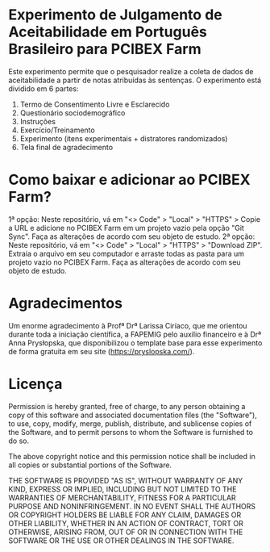 # Experimento de Julgamento de Aceitabilidade em Português Brasileiro para PCIBEX Farm
Este experimento permite que o pesquisador realize a coleta de dados de aceitabilidade a partir de notas atribuídas às sentenças. O experimento está dividido em 6 partes:

1. Termo de Consentimento Livre e Esclarecido
2. Questionário sociodemográfico
3. Instruções
4. Exercício/Treinamento
5. Experimento (itens experimentais + distratores randomizados)
6. Tela final de agradecimento

# Como baixar e adicionar ao PCIBEX Farm?

1ª opção: Neste repositório, vá em "<> Code" > "Local" > "HTTPS" > Copie a URL e adicione no PCIBEX Farm em um projeto vazio pela opção "Git Sync". Faça as alterações de acordo com seu objeto de estudo.
2ª opção: Neste repositório, vá em "<> Code" > "Local" > "HTTPS" > "Download ZIP". Extraia o arquivo em seu computador e arraste todas as pasta para um projeto vazio no PCIBEX Farm. Faça as alterações de acordo com seu objeto de estudo.

# Agradecimentos

Um enorme agradecimento à Profª Drª Larissa Ciríaco, que me orientou durante toda a iniciação científica, a FAPEMIG pelo auxílio financeiro e à Drª Anna Prysłopska, que disponibilizou o template base para esse experimento de forma gratuita em seu site (https://pryslopska.com/).

# Licença

Permission is hereby granted, free of charge, to any person obtaining a copy of this software and associated documentation files (the "Software"), to use, copy, modify, merge, publish, distribute, and sublicense copies of the Software, and to permit persons to whom the Software is furnished to do so.

The above copyright notice and this permission notice shall be included in all copies or substantial portions of the Software.

THE SOFTWARE IS PROVIDED "AS IS", WITHOUT WARRANTY OF ANY KIND, EXPRESS OR IMPLIED, INCLUDING BUT NOT LIMITED TO THE WARRANTIES OF MERCHANTABILITY, FITNESS FOR A PARTICULAR PURPOSE AND NONINFRINGEMENT. IN NO EVENT SHALL THE AUTHORS OR COPYRIGHT HOLDERS BE LIABLE FOR ANY CLAIM, DAMAGES OR OTHER LIABILITY, WHETHER IN AN ACTION OF CONTRACT, TORT OR OTHERWISE, ARISING FROM, OUT OF OR IN CONNECTION WITH THE SOFTWARE OR THE USE OR OTHER DEALINGS IN THE SOFTWARE.
